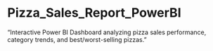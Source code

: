 # Pizza_Sales_Report_PowerBI
“Interactive Power BI Dashboard analyzing pizza sales performance, category trends, and best/worst-selling pizzas.”
